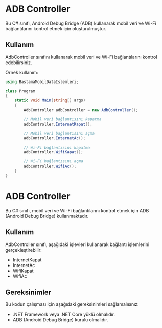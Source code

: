 # ADB Controller

Bu C# sınıfı, Android Debug Bridge (ADB) kullanarak mobil veri ve Wi-Fi bağlantılarını kontrol etmek için oluşturulmuştur.

## Kullanım

AdbController sınıfını kullanarak mobil veri ve Wi-Fi bağlantılarını kontrol edebilirsiniz.

Örnek kullanım:

```csharp
using BastamaMobilDataIslemleri;

class Program
{
    static void Main(string[] args)
    {
        AdbController adbController = new AdbController();

        // Mobil veri bağlantısını kapatma
        adbController.InternetKapat();

        // Mobil veri bağlantısını açma
        adbController.InternetAc();

        // Wi-Fi bağlantısını kapatma
        adbController.WifiKapat();

        // Wi-Fi bağlantısını açma
        adbController.WifiAc();
    }
}
````
# ADB Controller

Bu C# sınıfı, mobil veri ve Wi-Fi bağlantılarını kontrol etmek için ADB (Android Debug Bridge) kullanmaktadır.

## Kullanım

AdbController sınıfı, aşağıdaki işlevleri kullanarak bağlantı işlemlerini gerçekleştirebilir:

- InternetKapat
- InternetAc
- WifiKapat
- WifiAc

## Gereksinimler

Bu kodun çalışması için aşağıdaki gereksinimleri sağlamalısınız:

- .NET Framework veya .NET Core yüklü olmalıdır.
- ADB (Android Debug Bridge) kurulu olmalıdır.
